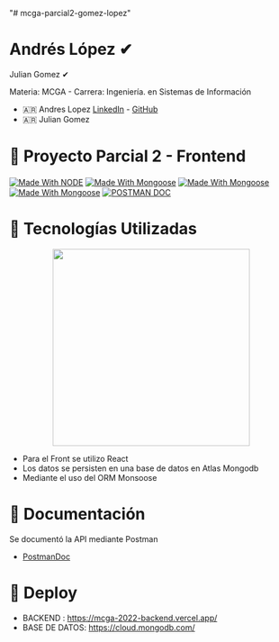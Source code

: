 "# mcga-parcial2-gomez-lopez" 

# Andrés López ✔
Julian Gomez ✔

Materia: MCGA - Carrera: Ingeniería. en Sistemas de Información 

* :argentina: Andres Lopez [LinkedIn](https://www.linkedin.com/in/andresl%C3%B3pez/) - [GitHub](https://github.com/andylopezgit)
* :argentina: Julian Gomez 

# :articulated_lorry: Proyecto Parcial 2 - Frontend

<a href="https://github.com/topics/node" target="_blank"><img align="center" alt="Made With NODE"  src="https://img.shields.io/badge/node-v16.17.0-LTS"></a>
<a href="https://github.com/topics/mongoose" target="_blank"><img align="center" alt="Made With Mongoose"  src="https://img.shields.io/badge/mongoose-v6.6.3-orange"></a>
<a href="https://github.com/topics/express" target="_blank"><img align="center" alt="Made With Mongoose"  src="https://img.shields.io/badge/express-v4.18.1-yellow"></a>
<a href="https://github.com/topics/express-validator" target="_blank"><img align="center" alt="Made With Mongoose"  src="https://img.shields.io/badge/express%20validator-v6.14.2-red"></a>
<a href="https://documenter.getpostman.com/view/23097436/2s7YYr8jY4" target="_blank"><img align="center" alt="POSTMAN DOC"  src="https://img.shields.io/badge/Postman-ApiDoc-orange"></a>
# :truck: Tecnologías Utilizadas  

<p align="center">
 <img width="350" src="https://miro.medium.com/max/594/1*vK4MHL_jpKKmUFGjE5H9jw.png">
</p>

* Para el Front se utilizo React
* Los datos se persisten en una base de datos en Atlas Mongodb
* Mediante el uso del ORM Monsoose

# :blue_car: Documentación
 
 Se documentó la API mediante Postman
 
 * [PostmanDoc](https://documenter.getpostman.com/view/11198688/2s83tGoWr6)

# :red_car: Deploy

* BACKEND : https://mcga-2022-backend.vercel.app/
* BASE DE DATOS: https://cloud.mongodb.com/
